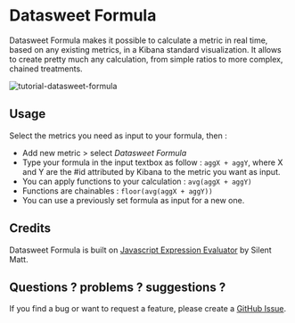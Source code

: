 # Datasweet Formula

Datasweet Formula makes it possible to calculate a metric in real time, based on any existing metrics, in a Kibana standard visualization. It allows to create pretty much any calculation, from simple ratios to more complex, chained treatments.

![tutorial-datasweet-formula](img/tutorial-datasweet-formula.gif)

## Usage
Select the metrics you need as input to your formula, then : 

* Add new metric > select _Datasweet Formula_
* Type your formula in the input textbox as follow : `aggX + aggY`, where X and Y are the #id attributed by Kibana to the metric you want as input.
* You can apply functions to your calculation : `avg(aggX + aggY)`
* Functions are chainables :  `floor(avg(aggX + aggY))`
* You can use a previously set formula as input for a new one.

## Credits

Datasweet Formula is built on [Javascript Expression Evaluator](https://silentmatt.com/javascript-expression-evaluator/) by Silent Matt.

## Questions ? problems ? suggestions ?
If you find a bug or want to request a feature, please create a [GitHub Issue](https://github.com/datasweet-fr/kibana-datasweet-formula/issues/new).

